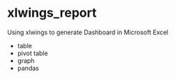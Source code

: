 # xlwings_report

Using xlwings to generate Dashboard in Microsoft Excel
- table
- pivot table
- graph
- pandas


